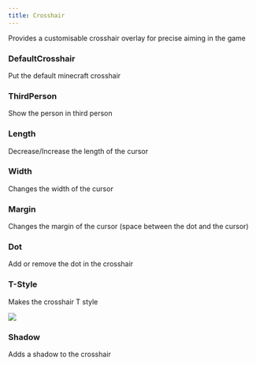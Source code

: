 ```yaml
---
title: Crosshair
---
```


Provides a customisable crosshair overlay for precise aiming in the game

### DefaultCrosshair 

Put the default minecraft crosshair

### ThirdPerson

Show the person in third person

### Length

Decrease/Increase the length of the cursor

### Width

Changes the width of the cursor

### Margin

Changes the margin of the cursor (space between the dot and the cursor)

### Dot

Add or remove the dot in the crosshair

### T-Style

Makes the crosshair T style

<img src="https://i.imgur.com/Nd32gKe.png">

### Shadow

Adds a shadow to the crosshair